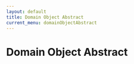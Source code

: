 ```yaml
---
layout: default
title: Domain Object Abstract
current_menu: domainObjectAbstract
---
```


# Domain Object Abstract
